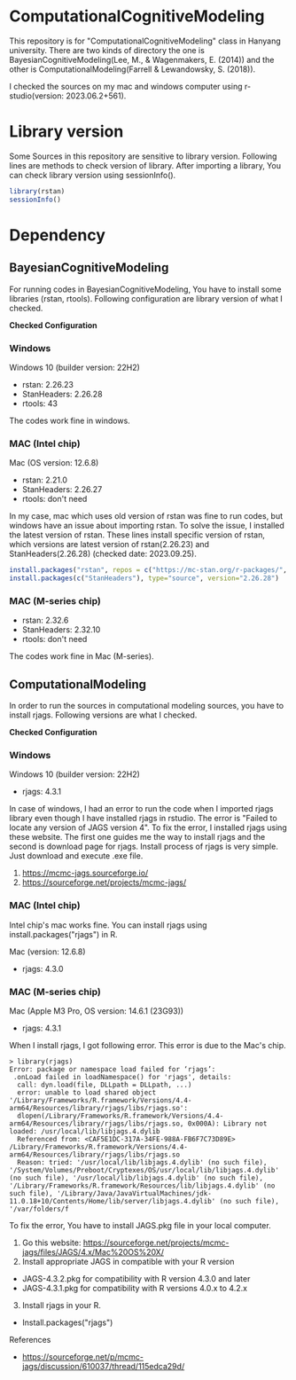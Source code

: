 
# ComputationalCognitiveModeling

This repository is for "ComputationalCognitiveModeling" class in Hanyang university. There are two kinds of directory the one is BayesianCognitiveModeling(Lee, M., & Wagenmakers, E. (2014)) and the other is ComputationalModeling(Farrell & Lewandowsky, S. (2018)).  

I checked the sources on my mac and windows computer using r-studio(version: 2023.06.2+561). 

# Library version

Some Sources in this repository are sensitive to library version. Following lines are methods to check version of library. After importing a library, You can check library version using sessionInfo().

```r
library(rstan)  
sessionInfo()  
```

# Dependency

## BayesianCognitiveModeling

For running codes in BayesianCognitiveModeling, You have to install some libraries (rstan, rtools). Following configuration are library version of what I checked.

**Checked Configuration**

### Windows

Windows 10 (builder version: 22H2)
- rstan: 2.26.23
- StanHeaders: 2.26.28
- rtools: 43

The codes work fine in windows.

### MAC (Intel chip)

Mac (OS version: 12.6.8)
- rstan: 2.21.0
- StanHeaders: 2.26.27
- rtools: don't need

In my case, mac which uses old version of rstan was fine to run codes, but windows have an issue about importing rstan. To solve the issue, I installed the latest version of rstan. These lines install specific version of rstan, which versions are latest version of rstan(2.26.23) and StanHeaders(2.26.28) (checked date: 2023.09.25).

```r
install.packages("rstan", repos = c("https://mc-stan.org/r-packages/", getOption("repos")), version = "2.26.23")
install.packages(c("StanHeaders"), type="source", version="2.26.28")
```

### MAC (M-series chip)

- rstan: 2.32.6
- StanHeaders: 2.32.10
- rtools: don't need

The codes work fine in Mac (M-series).

## ComputationalModeling

In order to run the sources in computational modeling sources, you have to install rjags. Following versions are what I checked.

**Checked Configuration**

### Windows
Windows 10 (builder version: 22H2)
- rjags: 4.3.1

In case of windows, I had an error to run the code when I imported rjags library even though I have installed rjags in rstudio. The error is "Failed to locate any version of JAGS version 4". To fix the error, I installed rjags using these website. The first one guides me the way to install rjags and the second is download page for rjags. Install process of rjags is very simple. Just download and execute .exe file. 

1. https://mcmc-jags.sourceforge.io/
2. https://sourceforge.net/projects/mcmc-jags/

### MAC (Intel chip)

Intel chip's mac works fine. You can install rjags using install.packages("rjags") in R.

Mac (version: 12.6.8)
- rjags: 4.3.0

### MAC (M-series chip)

Mac (Apple M3 Pro, OS version: 14.6.1 (23G93))
- rjags: 4.3.1

When I install rjags, I got following error. This error is due to the Mac's chip. 

```
> library(rjags)
Error: package or namespace load failed for ‘rjags’:
 .onLoad failed in loadNamespace() for 'rjags', details:
  call: dyn.load(file, DLLpath = DLLpath, ...)
  error: unable to load shared object '/Library/Frameworks/R.framework/Versions/4.4-arm64/Resources/library/rjags/libs/rjags.so':
  dlopen(/Library/Frameworks/R.framework/Versions/4.4-arm64/Resources/library/rjags/libs/rjags.so, 0x000A): Library not loaded: /usr/local/lib/libjags.4.dylib
  Referenced from: <CAF5E1DC-317A-34FE-988A-FB6F7C73D89E> /Library/Frameworks/R.framework/Versions/4.4-arm64/Resources/library/rjags/libs/rjags.so
  Reason: tried: '/usr/local/lib/libjags.4.dylib' (no such file), '/System/Volumes/Preboot/Cryptexes/OS/usr/local/lib/libjags.4.dylib' (no such file), '/usr/local/lib/libjags.4.dylib' (no such file), '/Library/Frameworks/R.framework/Resources/lib/libjags.4.dylib' (no such file), '/Library/Java/JavaVirtualMachines/jdk-11.0.18+10/Contents/Home/lib/server/libjags.4.dylib' (no such file), '/var/folders/f
```

To fix the error, You have to install JAGS.pkg file in your local computer.

1. Go this website: https://sourceforge.net/projects/mcmc-jags/files/JAGS/4.x/Mac%20OS%20X/
2. Install appropriate JAGS in compatible with your R version
  - JAGS-4.3.2.pkg for compatibility with R version 4.3.0 and later
  - JAGS-4.3.1.pkg for compatibility with R versions 4.0.x to 4.2.x
3. Install rjags in your R.
  - Install.packages("rjags")
  
References
- https://sourceforge.net/p/mcmc-jags/discussion/610037/thread/115edca29d/
  
